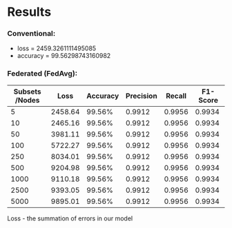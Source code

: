 # Results

### Conventional:
- loss = 2459.3261111495085
- accuracy = 99.56298743160982

### Federated (FedAvg):

| Subsets /Nodes   | Loss | Accuracy | Precision | Recall | F1-Score | 
| -------- | ------- |------- |------- |------- |------- |
| 5    | 2458.64    |99.56%    |0.9912    |0.9956    |0.9934    |
| 10   | 2465.16    |99.56%    |0.9912    |0.9956    |0.9934    |
| 50   | 3981.11    |99.56%    |0.9912    |0.9956    |0.9934    |
| 100  | 5722.27    |99.56%    |0.9912    |0.9956    |0.9934    |
| 250  | 8034.01    |99.56%    |0.9912    |0.9956    |0.9934    |
| 500  | 9204.98    |99.56%    |0.9912    |0.9956    |0.9934    |
| 1000 | 9110.18    |99.56%    |0.9912    |0.9956    |0.9934    |
| 2500 | 9393.05    |99.56%    |0.9912    |0.9956    |0.9934    |
| 5000 | 9895.01    |99.56%    |0.9912    |0.9956    |0.9934    |

Loss - the summation of errors in our model
